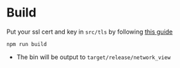 # Build

Put your ssl cert and key in ```src/tls``` by following [this guide](src/tls/readme.md)

```console
npm run build
```

- The bin will be output to `target/release/network_view`
